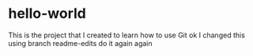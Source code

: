 # hello-world
This is the project that I created to learn how to use Git
ok I changed this using branch readme-edits
do it again
again
